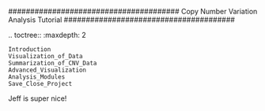 #######################################
Copy Number Variation Analysis Tutorial
#######################################

.. toctree::
    :maxdepth: 2

    Introduction
    Visualization_of_Data
    Summarization_of_CNV_Data
    Advanced_Visualization
    Analysis_Modules
    Save_Close_Project

Jeff is super nice!
